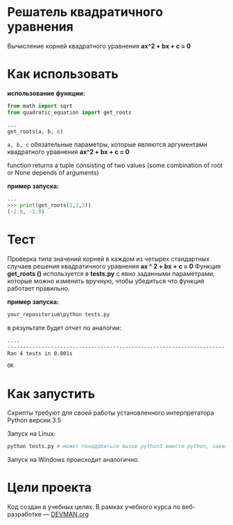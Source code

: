 # Решатель квадратичного уравнения

Вычисление корней квадратного уравнения **ax^2 + bx + c = 0**

# Как использовать

**использование функции:**

```python
from math import sqrt
from quadratic_equation import get_roots

...
get_roots(a, b, c)
```
`a, b, c` обязательные параметры, которые являются аргументами квадратного уравнения **ax^2 + bx + c = 0**

function returns a tuple consisting of two values (some combination of root or None depends of arguments)

**пример запуска:**

```python
...
>>> print(get_roots(1,3,2))
(-2.0, -1.0)
```

# Тест

Проверка типа значений корней в каждом из четырех стандартных случаев решения квадратичного уравнения **ax ^ 2 + bx + c = 0**
Функция **get_roots ()** используется в **tests.py** с явно заданными параметрами, которые можно изменить вручную, чтобы убедиться что функция работает правильно.

**пример запуска:**

```bash
your_repositorium\python tests.py
```

в результате будет отчет по аналогии:
```bash
....
----------------------------------------------------------------------
Ran 4 tests in 0.001s

OK
```

# Как запустить

Скрипты требуют для своей работы установленного интерпретатора Python версии 3.5

Запуск на Linux:

```bash
python tests.py # может понадобиться вызов python3 вместо python, зависит от настроек операционной системы
```

Запуск на Windows происходит аналогично.

# Цели проекта

Код создан в учебных целях. В рамках учебного курса по веб-разработке ― [DEVMAN.org](https://devman.org)
